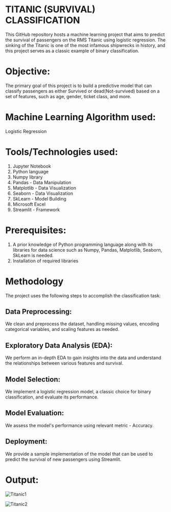 # TITANIC (SURVIVAL) CLASSIFICATION
This GitHub repository hosts a machine learning project that aims to predict the survival of passengers on the RMS Titanic using logistic regression. The sinking of the Titanic is one of the most infamous shipwrecks in history, and this project serves as a classic example of binary classification.

# Objective: 
The primary goal of this project is to build a predictive model that can classify passengers as either Survived or dead(Not-survived) based on a set of features, such as age, gender, ticket class, and more.

# Machine Learning Algorithm used:
Logistic Regression

# Tools/Technologies used:
1. Jupyter Notebook
2. Python language
3. Numpy library
4. Pandas - Data Manipulation
5. Matplotlib - Data Visualization
6. Seaborn - Data Visualization
7. SkLearn - Model Building
8. Microsoft Excel
9. Streamlit - Framework

# Prerequisites:
1. A prior knowledge of Python programming language along with its libraries for data science such as Numpy, Pandas, Matplotlib, Seaborn, SkLearn is needed.
2. Installation of required libraries

# Methodology
The project uses the following steps to accomplish the classification task:
## Data Preprocessing: 
We clean and preprocess the dataset, handling missing values, encoding categorical variables, and scaling features as needed.
## Exploratory Data Analysis (EDA): 
We perform an in-depth EDA to gain insights into the data and understand the relationships between various features and survival.
## Model Selection: 
We implement a logistic regression model, a classic choice for binary classification, and evaluate its performance.
## Model Evaluation: 
We assess the model's performance using relevant metric - Accuracy.
## Deployment: 
We provide a sample implementation of the model that can be used to predict the survival of new passengers using Streamlit.

# Output:
![Titanic1](https://github.com/Navina-Murugadas/BharatIntern/assets/72821323/ec2c0e4b-1a9b-48c4-89c8-72d5072d43c9)

![Titanic2](https://github.com/Navina-Murugadas/BharatIntern/assets/72821323/1d6d2a32-85cb-4451-92df-adc93c42e676)

